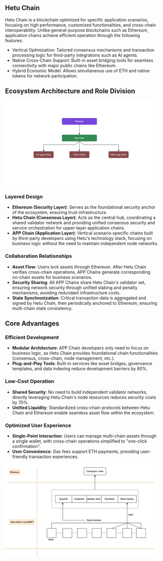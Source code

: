 ## Hetu Chain
Hetu Chain is a blockchain optimized for specific application scenarios, focusing on high performance, customized functionalities, and cross-chain interoperability. Unlike general-purpose blockchains such as Ethereum, application chains achieve efficient operation through the following features:

- Vertical Optimization: Tailored consensus mechanisms and transaction processing logic for third-party integrations such as AI agents.
- Native Cross-Chain Support: Built-in asset bridging tools for seamless connectivity with major public chains like Ethereum.
- Hybrid Economic Model: Allows simultaneous use of ETH and native tokens for network participation.
  
## Ecosystem Architecture and Role Division 
![Layers](./assets/layers.jpg)

### Layered Design
- **Ethereum (Security Layer)**: Serves as the foundational security anchor of the ecosystem, ensuring trust infrastructure.
- **Hetu Chain (Consensus Layer)**: Acts as the central hub, coordinating a shared validator network and providing unified consensus security and service orchestration for upper-layer application chains.
- **APP Chain (Application Layer)**: Vertical scenario-specific chains built by third-party developers using Hetu's technology stack, focusing on business logic without the need to maintain independent node networks.

### Collaboration Relationships
- **Asset Flow**: Users lock assets through Ethereum. After Hetu Chain verifies cross-chain operations, APP Chains generate corresponding on-chain assets for business scenarios.
- **Security Sharing**: All APP Chains share Hetu Chain's validator set, ensuring network security through unified staking and penalty mechanisms, avoiding redundant infrastructure costs.
- **State Synchronization**: Critical transaction data is aggregated and signed by Hetu Chain, then periodically anchored to Ethereum, ensuring multi-chain state consistency.

## Core Advantages

### Efficient Development
- **Modular Architecture**: APP Chain developers only need to focus on business logic, as Hetu Chain provides foundational chain functionalities (consensus, cross-chain, node management, etc.).
- **Plug-and-Play Tools**: Built-in services like asset bridges, governance templates, and data indexing reduce development barriers by 80%.

### Low-Cost Operation
- **Shared Security**: No need to build independent validator networks, directly leveraging Hetu Chain's node resources reduces security costs by 70%.
- **Unified Liquidity**: Standardized cross-chain protocols between Hetu Chain and Ethereum enable seamless asset flow within the ecosystem.

### Optimized User Experience
- **Single-Point Interaction**: Users can manage multi-chain assets through a single wallet, with cross-chain operations simplified to "one-click confirmation".
- **User Convenience**: Gas fees support ETH payments, providing user-friendly transaction experiences.

![Checkpoint](./assets/checkpoint-data.png)







